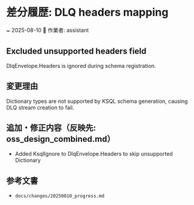 # 差分履歴: DLQ headers mapping

🗕 2025-08-10
🧐 作業者: assistant

## Excluded unsupported headers field
DlqEnvelope.Headers is ignored during schema registration.

## 変更理由
Dictionary types are not supported by KSQL schema generation, causing DLQ stream creation to fail.

## 追加・修正内容（反映先: oss_design_combined.md）
- Added KsqlIgnore to DlqEnvelope.Headers to skip unsupported Dictionary

## 参考文書
- `docs/changes/20250810_progress.md`
